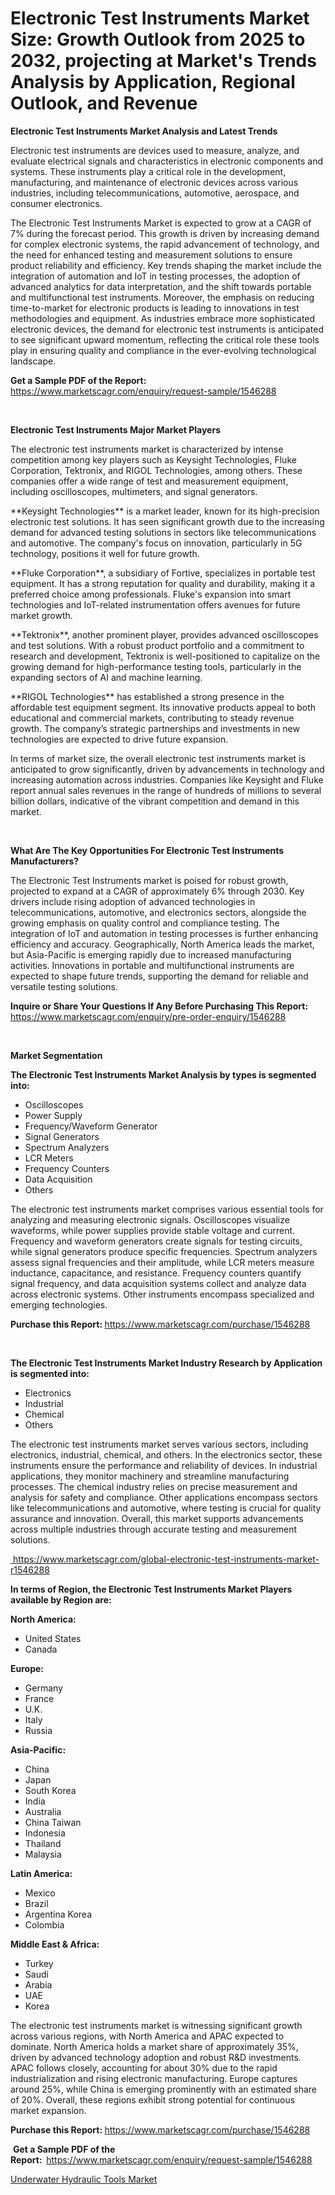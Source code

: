 <p><h1>Electronic Test Instruments Market Size: Growth Outlook from 2025 to 2032, projecting at Market's Trends Analysis by Application, Regional Outlook, and Revenue</h1></p><p><strong>Electronic Test Instruments Market Analysis and Latest Trends</strong></p>
<p><p>Electronic test instruments are devices used to measure, analyze, and evaluate electrical signals and characteristics in electronic components and systems. These instruments play a critical role in the development, manufacturing, and maintenance of electronic devices across various industries, including telecommunications, automotive, aerospace, and consumer electronics.</p><p>The Electronic Test Instruments Market is expected to grow at a CAGR of 7% during the forecast period. This growth is driven by increasing demand for complex electronic systems, the rapid advancement of technology, and the need for enhanced testing and measurement solutions to ensure product reliability and efficiency. Key trends shaping the market include the integration of automation and IoT in testing processes, the adoption of advanced analytics for data interpretation, and the shift towards portable and multifunctional test instruments. Moreover, the emphasis on reducing time-to-market for electronic products is leading to innovations in test methodologies and equipment. As industries embrace more sophisticated electronic devices, the demand for electronic test instruments is anticipated to see significant upward momentum, reflecting the critical role these tools play in ensuring quality and compliance in the ever-evolving technological landscape.</p></p>
<p><strong>Get a Sample PDF of the Report:&nbsp;</strong> <a href="https://www.marketscagr.com/enquiry/request-sample/1546288?utm_campaign=2239&utm_medium=2&utm_source=Github&utm_content=ia&utm_term=17022025&utm_id=electronic-test-instruments">https://www.marketscagr.com/enquiry/request-sample/1546288</a></p>
<p>&nbsp;</p>
<p><strong>Electronic Test Instruments Major Market Players</strong></p>
<p><p>The electronic test instruments market is characterized by intense competition among key players such as Keysight Technologies, Fluke Corporation, Tektronix, and RIGOL Technologies, among others. These companies offer a wide range of test and measurement equipment, including oscilloscopes, multimeters, and signal generators.</p><p>**Keysight Technologies** is a market leader, known for its high-precision electronic test solutions. It has seen significant growth due to the increasing demand for advanced testing solutions in sectors like telecommunications and automotive. The company's focus on innovation, particularly in 5G technology, positions it well for future growth.</p><p>**Fluke Corporation**, a subsidiary of Fortive, specializes in portable test equipment. It has a strong reputation for quality and durability, making it a preferred choice among professionals. Fluke's expansion into smart technologies and IoT-related instrumentation offers avenues for future market growth.</p><p>**Tektronix**, another prominent player, provides advanced oscilloscopes and test solutions. With a robust product portfolio and a commitment to research and development, Tektronix is well-positioned to capitalize on the growing demand for high-performance testing tools, particularly in the expanding sectors of AI and machine learning.</p><p>**RIGOL Technologies** has established a strong presence in the affordable test equipment segment. Its innovative products appeal to both educational and commercial markets, contributing to steady revenue growth. The company’s strategic partnerships and investments in new technologies are expected to drive future expansion.</p><p>In terms of market size, the overall electronic test instruments market is anticipated to grow significantly, driven by advancements in technology and increasing automation across industries. Companies like Keysight and Fluke report annual sales revenues in the range of hundreds of millions to several billion dollars, indicative of the vibrant competition and demand in this market.</p></p>
<p>&nbsp;</p>
<p><strong>What Are The Key Opportunities For Electronic Test Instruments Manufacturers?</strong></p>
<p><p>The Electronic Test Instruments market is poised for robust growth, projected to expand at a CAGR of approximately 6% through 2030. Key drivers include rising adoption of advanced technologies in telecommunications, automotive, and electronics sectors, alongside the growing emphasis on quality control and compliance testing. The integration of IoT and automation in testing processes is further enhancing efficiency and accuracy. Geographically, North America leads the market, but Asia-Pacific is emerging rapidly due to increased manufacturing activities. Innovations in portable and multifunctional instruments are expected to shape future trends, supporting the demand for reliable and versatile testing solutions.</p></p>
<p><strong>Inquire or Share Your Questions If Any Before Purchasing This Report:</strong> <a href="https://www.marketscagr.com/enquiry/pre-order-enquiry/1546288?utm_campaign=2239&utm_medium=2&utm_source=Github&utm_content=ia&utm_term=17022025&utm_id=electronic-test-instruments">https://www.marketscagr.com/enquiry/pre-order-enquiry/1546288</a></p>
<p>&nbsp;</p>
<p><strong>Market Segmentation</strong></p>
<p><strong>The Electronic Test Instruments Market Analysis by types is segmented into:</strong></p>
<p><ul><li>Oscilloscopes</li><li>Power Supply</li><li>Frequency/Waveform Generator</li><li>Signal Generators</li><li>Spectrum Analyzers</li><li>LCR Meters</li><li>Frequency Counters</li><li>Data Acquisition</li><li>Others</li></ul></p>
<p><p>The electronic test instruments market comprises various essential tools for analyzing and measuring electronic signals. Oscilloscopes visualize waveforms, while power supplies provide stable voltage and current. Frequency and waveform generators create signals for testing circuits, while signal generators produce specific frequencies. Spectrum analyzers assess signal frequencies and their amplitude, while LCR meters measure inductance, capacitance, and resistance. Frequency counters quantify signal frequency, and data acquisition systems collect and analyze data across electronic systems. Other instruments encompass specialized and emerging technologies.</p></p>
<p><strong>Purchase this Report:&nbsp;</strong><a href="https://www.marketscagr.com/purchase/1546288?utm_campaign=2239&utm_medium=2&utm_source=Github&utm_content=ia&utm_term=17022025&utm_id=electronic-test-instruments">https://www.marketscagr.com/purchase/1546288</a></p>
<p>&nbsp;</p>
<p><strong>The Electronic Test Instruments Market Industry Research by Application is segmented into:</strong></p>
<p><ul><li>Electronics</li><li>Industrial</li><li>Chemical</li><li>Others</li></ul></p>
<p><p>The electronic test instruments market serves various sectors, including electronics, industrial, chemical, and others. In the electronics sector, these instruments ensure the performance and reliability of devices. In industrial applications, they monitor machinery and streamline manufacturing processes. The chemical industry relies on precise measurement and analysis for safety and compliance. Other applications encompass sectors like telecommunications and automotive, where testing is crucial for quality assurance and innovation. Overall, this market supports advancements across multiple industries through accurate testing and measurement solutions.</p></p>
<p><a href="https://www.marketscagr.com/global-electronic-test-instruments-market-r1546288?utm_campaign=2239&utm_medium=2&utm_source=Github&utm_content=ia&utm_term=17022025&utm_id=electronic-test-instruments">&nbsp;https://www.marketscagr.com/global-electronic-test-instruments-market-r1546288</a></p>
<p><strong>In terms of Region, the Electronic Test Instruments Market Players available by Region are:</strong></p>
<p>
    <p> <strong> North America: </strong>
        <ul>
            <li>United States</li>
            <li>Canada</li>
        </ul>
        </p> 
    <p> <strong> Europe: </strong>
        <ul>
            <li>Germany</li>
            <li>France</li>
            <li>U.K.</li>
            <li>Italy</li>
            <li>Russia</li>
        </ul>
        </p> 
    <p> <strong> Asia-Pacific: </strong>
        <ul>
            <li>China</li>
            <li>Japan</li>
            <li>South Korea</li>
            <li>India</li>
            <li>Australia</li>
            <li>China Taiwan</li>
            <li>Indonesia</li>
            <li>Thailand</li>
            <li>Malaysia</li>
        </ul>
        </p> 
    <p> <strong> Latin America: </strong>
        <ul>
            <li>Mexico</li>
            <li>Brazil</li>
            <li>Argentina Korea</li>
            <li>Colombia</li>
        </ul>
        </p> 
    <p> <strong> Middle East & Africa: </strong>
        <ul>
            <li>Turkey</li>
            <li>Saudi</li>
            <li>Arabia</li>
            <li>UAE</li>
            <li>Korea</li>
        </ul>
    </p>
    </p>
<p><p>The electronic test instruments market is witnessing significant growth across various regions, with North America and APAC expected to dominate. North America holds a market share of approximately 35%, driven by advanced technology adoption and robust R&D investments. APAC follows closely, accounting for about 30% due to the rapid industrialization and rising electronic manufacturing. Europe captures around 25%, while China is emerging prominently with an estimated share of 20%. Overall, these regions exhibit strong potential for continuous market expansion.</p></p>
<p><strong>Purchase this Report: </strong><a href="https://www.marketscagr.com/purchase/1546288?utm_campaign=2239&utm_medium=2&utm_source=Github&utm_content=ia&utm_term=17022025&utm_id=electronic-test-instruments">https://www.marketscagr.com/purchase/1546288</a></p>
<p>&nbsp;<strong>Get a Sample PDF of the Report:&nbsp;&nbsp;</strong><a href="https://www.marketscagr.com/enquiry/request-sample/1546288?utm_campaign=2239&utm_medium=2&utm_source=Github&utm_content=ia&utm_term=17022025&utm_id=electronic-test-instruments">https://www.marketscagr.com/enquiry/request-sample/1546288</a></p>
<p><strong></strong></p>
<p><p><a href="https://github.com/millionkaryn68/Market-Research-Report-List-1/blob/main/underwater-hydraulic-tools-market.md?utm_campaign=2239&utm_medium=2&utm_source=Github&utm_content=ia&utm_term=17022025&utm_id=electronic-test-instruments">Underwater Hydraulic Tools Market</a></p></p>